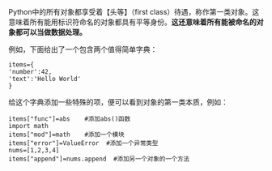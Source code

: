 Python中的所有对象都享受着【头等】（first class）待遇，称作第一类对象。这意味着所有能用标识符命名的对象都具有平等身份。**这还意味着所有能被命名的对象都可以当做数据处理。**

例如，下面给出了一个包含两个值得简单字典：

```
items={
'number':42,
'text':'Hello World'
}
```

给这个字典添加一些特殊的项，便可以看到对象的第一类本质，例如：

```
items["func"]=abs    #添加abs()函数
import math
items["mod"]=math    #添加一个模块
items["error"]=ValueError  #添加一个异常类型
nums=[1,2,3,4]
items["append"]=nums.append  #添加另一个对象的一个方法
```



